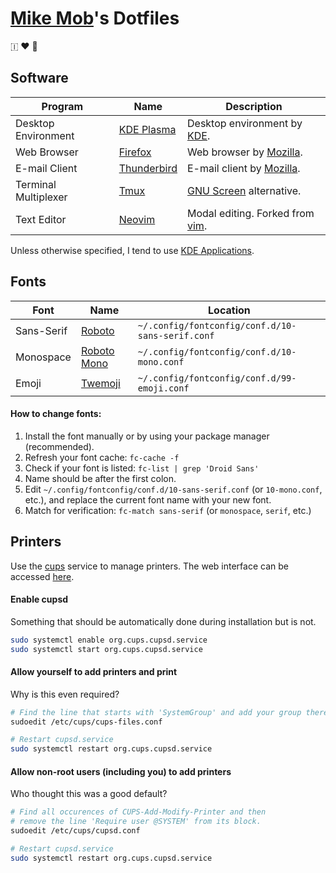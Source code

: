 # [Mike Mob](https://mikemob.com)'s Dotfiles
🇮 ❤️ 🐧



## Software
| Program | Name | Description |
|---|---|---|
| Desktop Environment | [KDE Plasma](https://kde.org/plasma-desktop) | Desktop environment by [KDE](https://kde.org).
| Web Browser | [Firefox](https://www.mozilla.org/en-US/firefox) | Web browser by [Mozilla](https://www.mozilla.org). |
| E-mail Client | [Thunderbird](https://www.thunderbird.net/en-US) | E-mail client by [Mozilla](https://www.mozilla.org). |
| Terminal Multiplexer | [Tmux](https://github.com/tmux/tmux) | [GNU Screen](https://www.gnu.org/software/screen) alternative. |
| Text Editor | [Neovim](https://neovim.io) | Modal editing. Forked from [vim](https://www.vim.org/). |

Unless otherwise specified, I tend to use [KDE Applications](https://kde.org/applications).


## Fonts
| Font | Name | Location |
|---|---|---|
| Sans-Serif | [Roboto](https://fonts.google.com/specimen/Roboto) | `~/.config/fontconfig/conf.d/10-sans-serif.conf` |
| Monospace | [Roboto Mono](https://fonts.google.com/specimen/Roboto+Mono) | `~/.config/fontconfig/conf.d/10-mono.conf` |
| Emoji | [Twemoji](https://github.com/twitter/twemoji) | `~/.config/fontconfig/conf.d/99-emoji.conf` |


#### How to change fonts:
1. Install the font manually or by using your package manager (recommended).
2. Refresh your font cache: `fc-cache -f`
3. Check if your font is listed: `fc-list | grep 'Droid Sans'`
4. Name should be after the first colon.
5. Edit `~/.config/fontconfig/conf.d/10-sans-serif.conf` (or `10-mono.conf`, etc.), and replace the current font name with your new font.
6. Match for verification: `fc-match sans-serif` (or `monospace`, `serif`, etc.)

## Printers
Use the [cups](https://www.cups.org/) service to manage printers.
The web interface can be accessed [here](http://127.0.0.1:631/).

#### Enable cupsd
Something that should be automatically done during installation but is not.
```sh
sudo systemctl enable org.cups.cupsd.service
sudo systemctl start org.cups.cupsd.service
```

#### Allow yourself to add printers and print
Why is this even required?
```sh
# Find the line that starts with 'SystemGroup' and add your group there.
sudoedit /etc/cups/cups-files.conf

# Restart cupsd.service
sudo systemctl restart org.cups.cupsd.service
```

#### Allow non-root users (including you) to add printers
Who thought this was a good default?
```sh
# Find all occurences of CUPS-Add-Modify-Printer and then
# remove the line 'Require user @SYSTEM' from its block.
sudoedit /etc/cups/cupsd.conf

# Restart cupsd.service
sudo systemctl restart org.cups.cupsd.service
```
